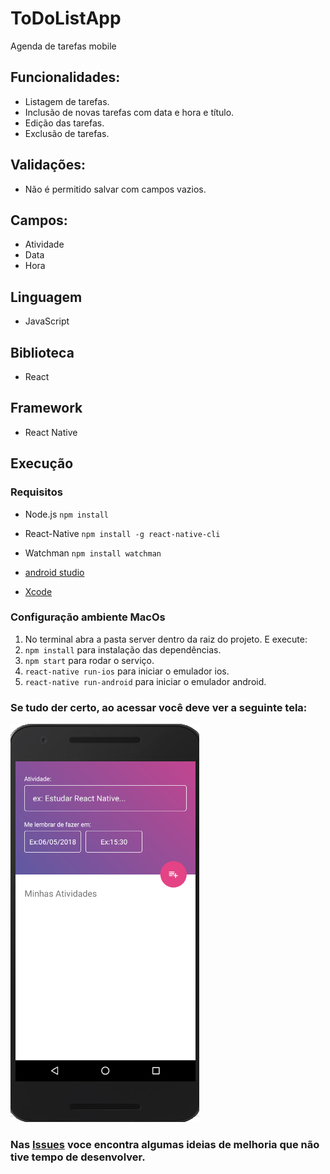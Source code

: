 # ToDoListApp
Agenda de tarefas mobile

## Funcionalidades:

* Listagem de tarefas.
* Inclusão de novas tarefas com data e hora e título.
* Edição das tarefas.
* Exclusão de tarefas.

## Validações:

* Não é permitido salvar com campos vazios.

## Campos:

* Atividade
* Data
* Hora

## Linguagem 

* JavaScript

## Biblioteca

* React

## Framework

 * React Native

## Execução

### Requisitos
 * Node.js
``npm install``

 * React-Native
``npm install -g react-native-cli``

 * Watchman
``npm install watchman``
 * [android studio](https://developer.android.com/studio/install?hl=pt-br)

 * [Xcode](https://developer.apple.com/xcode/)

### Configuração ambiente MacOs
 
1. No terminal abra a pasta server dentro da raiz do projeto. E execute:
2. ``npm install`` para instalação das dependências.
3. ``npm start`` para rodar o serviço.
4. ``react-native run-ios``  para iniciar o emulador ios.
5. ``react-native run-android``  para iniciar o emulador android.

 ### Se tudo der certo, ao acessar você deve ver a seguinte tela:
 ![Screenshot](AndroidtoDoList.png)
 
 ### Nas [Issues](https://github.com/AriadniAdi/ToDoListApp/issues) voce encontra algumas ideias de melhoria que não tive tempo de desenvolver.
